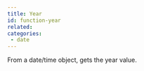 ```yaml
---
title: Year
id: function-year
related:
categories:
 - date
---
```


From a date/time object, gets the year value.
